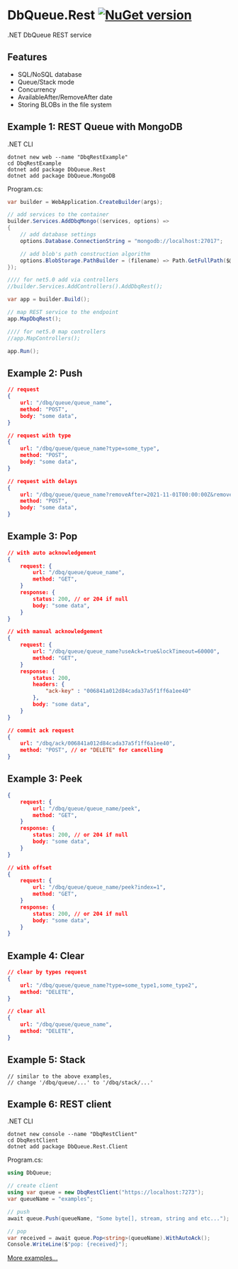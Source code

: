 # DbQueue.Rest [![NuGet version](https://badge.fury.io/nu/DbQueue.Rest.svg)](http://badge.fury.io/nu/DbQueue.Rest)
.NET DbQueue REST service


## Features
* SQL/NoSQL database
* Queue/Stack mode
* Concurrency
* AvailableAfter/RemoveAfter date
* Storing BLOBs in the file system


## Example 1: REST Queue with MongoDB
.NET CLI
```
dotnet new web --name "DbqRestExample"
cd DbqRestExample
dotnet add package DbQueue.Rest
dotnet add package DbQueue.MongoDB
```

Program.cs:
```C#
var builder = WebApplication.CreateBuilder(args);

// add services to the container
builder.Services.AddDbqMongo((services, options) =>
{
    // add database settings 
    options.Database.ConnectionString = "mongodb://localhost:27017";

    // add blob's path construction algorithm 
    options.BlobStorage.PathBuilder = (filename) => Path.GetFullPath($@"_blob\{DateTime.Now:yyyy\\MM\\dd}\{filename}");
});

//// for net5.0 add via controllers
//builder.Services.AddControllers().AddDbqRest();

var app = builder.Build();

// map REST service to the endpoint
app.MapDbqRest();

//// for net5.0 map controllers
//app.MapControllers();

app.Run();
```


## Example 2: Push
```json
// request
{
    url: "/dbq/queue/queue_name",
    method: "POST",
    body: "some data",
}

// request with type
{
    url: "/dbq/queue/queue_name?type=some_type",
    method: "POST",
    body: "some data",
}

// request with delays
{
    url: "/dbq/queue/queue_name?removeAfter=2021-11-01T00:00:00Z&removeAfter=2021-12-01T00:00:00Z",
    method: "POST",
    body: "some data",
}
```


## Example 3: Pop
```json
// with auto acknowledgement
{
    request: {
        url: "/dbq/queue/queue_name",
        method: "GET",
    }
    response: {
        status: 200, // or 204 if null
        body: "some data",
    }
}

// with manual acknowledgement
{
    request: {
        url: "/dbq/queue/queue_name?useAck=true&lockTimeout=60000",
        method: "GET",
    }
    response: {
        status: 200,
        headers: { 
            "ack-key" : "006841a012d84cada37a5f1ff6a1ee40"
        },
        body: "some data",
    }
}

// commit ack request
{
    url: "/dbq/ack/006841a012d84cada37a5f1ff6a1ee40",
    method: "POST", // or "DELETE" for cancelling
}
```


## Example 3: Peek
```json
{
    request: {
        url: "/dbq/queue/queue_name/peek",
        method: "GET",
    }
    response: {
        status: 200, // or 204 if null
        body: "some data",
    }
}

// with offset
{
    request: {
        url: "/dbq/queue/queue_name/peek?index=1",
        method: "GET",
    }
    response: {
        status: 200, // or 204 if null
        body: "some data",
    }
}
```


## Example 4: Clear
```json
// clear by types request
{
    url: "/dbq/queue/queue_name?type=some_type1,some_type2",
    method: "DELETE",
}

// clear all
{
    url: "/dbq/queue/queue_name",
    method: "DELETE",
}
```


## Example 5: Stack
```
// similar to the above examples,
// change '/dbq/queue/...' to '/dbq/stack/...'
```


## Example 6: REST client
.NET CLI
```
dotnet new console --name "DbqRestClient"
cd DbqRestClient
dotnet add package DbQueue.Rest.Client
```

Program.cs:
```C#
using DbQueue;

// create client
using var queue = new DbqRestClient("https://localhost:7273");
var queueName = "examples";

// push
await queue.Push(queueName, "Some byte[], stream, string and etc...");

// pop
var received = await queue.Pop<string>(queueName).WithAutoAck();
Console.WriteLine($"pop: {received}");
```

[More examples...](https://github.com/mustaddon/DbQueue/tree/main/Examples/)

